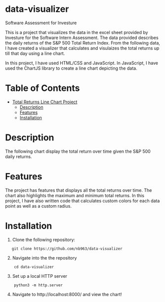# data-visualizer
Software Assessment for Investure

This is a project that visualizes the data in the excel sheet provided by Investure for the Software Intern Assessment. The data provided describes the daily returns of the S&P 500 Total Return Index. From the following data, I have created a visualizer that calculates and visulaizes the total returns up till that day using a line chart.

In this project, I have used HTML/CSS and JavaScript. In JavaScript, I have used the ChartJS library to create a line chart depicting the data.


# Table of Contents

- [Total Returns Line Chart Project](#data-visualizer)
  - [Description](#description)
  - [Features](#features)
  - [Installation](#installation)


# Description
The following chart display the total return over time given the S&P 500 daily returns. 

# Features 
The project has features that displays all the total returns over time. The chart also highlights the maximum and minimum total returns. In this project, I have also written code that calculates custom colors for each data point as well as a custom radius.

# Installation
1. Clone the following repository:
``` 
   git clone https://github.com/nb963/data-visualizer 
```

2. Navigate into the the repository
```
    cd data-visualizer
```

3. Set up a local HTTP server
```
    python3 -m http.server
```

4. Navigate to http://localhost:8000/ and view the chart!

